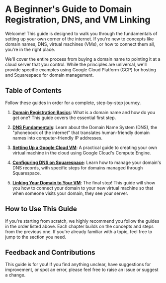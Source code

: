 # A Beginner's Guide to Domain Registration, DNS, and VM Linking

Welcome! This guide is designed to walk you through the fundamentals of setting up your own corner of the internet. If you're new to concepts like domain names, DNS, virtual machines (VMs), or how to connect them all, you're in the right place.

We'll cover the entire process from buying a domain name to pointing it at a cloud server that you control. While the principles are universal, we'll provide specific examples using Google Cloud Platform (GCP) for hosting and Squarespace for domain management.

## Table of Contents

Follow these guides in order for a complete, step-by-step journey.

1.  **[Domain Registration Basics](./domain-registration.md)**: What is a domain name and how do you get one? This guide covers the essential first step.

2.  **[DNS Fundamentals](./dns-basics.md)**: Learn about the Domain Name System (DNS), the "phonebook of the internet" that translates human-friendly domain names into computer-friendly IP addresses.

3.  **[Setting Up a Google Cloud VM](./gcp-vm-setup.md)**: A practical guide to creating your own virtual machine in the cloud using Google Cloud's Compute Engine.

4.  **[Configuring DNS on Squarespace](./squarespace-dns-setup.md)**: Learn how to manage your domain's DNS records, with specific steps for domains managed through Squarespace.

5.  **[Linking Your Domain to Your VM](./linking-domain-to-vm.md)**: The final step! This guide will show you how to connect your domain to your new virtual machine so that when someone visits your domain, they see your server.

## How to Use This Guide

If you're starting from scratch, we highly recommend you follow the guides in the order listed above. Each chapter builds on the concepts and steps from the previous one. If you're already familiar with a topic, feel free to jump to the section you need.

## Feedback and Contributions

This guide is for you! If you find anything unclear, have suggestions for improvement, or spot an error, please feel free to raise an issue or suggest a change.